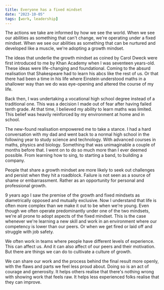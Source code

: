 ```yaml
---
title: Everyone has a fixed mindset
date: "2023-10-05"
tags: [work, leadership]
---
```


The actions we take are informed by how we see the world. 
When we see our abilities as something that can't change, we're operating under a fixed mindset. When we see our abilities as something that can be nurtured and developed like a muscle, we're adopting a growth mindset.

The ideas that underlie the growth mindset as coined by Carol Dweck were first introduced to me by Khan Academy when I was seventeen years-old. These ideas were life-changing and foundational. Coming to the absurd realisation that Shakespeare had to learn his abcs like the rest of us. Or that there had been a time in his life where Einstein understood maths in a shallower way than we do was eye-opening and altered the course of my life.

Back then, I was undertaking a vocational high school degree instead of a traditional one. This was a decision I made out of fear after having failed tenth grade. At that time, I believed my ability to learn maths was limited. This belief was heavily reinforced by my environment at home and in school.

The new-found realisation empowered me to take a stance. I had a hard conversation with my dad and went back to a normal high school in the following year to study science and technology. With advanced courses in maths, physics and biology. Something that was unimaginable a couple of months before that. I went on to do so much more than I ever deemed possible. From learning how to sing, to starting a band, to building a company.

People that share a growth mindset are more likely to seek out challenges and persist when they hit a roadblock. Failure is not seen as a source of shame or embarrassment. Rather as an opportunity for personal and professional growth.

9 years ago I saw the premise of the growth and fixed mindsets as diametrically opposed and mutually exclusive. Now I understand that life is often more complex than we make it out to be when we're young. Even though we often operate predominantly under one of the two mindsets, we're all prone to adopt aspects of the fixed mindset. This is the case whenever we're learning a new skill and work in an environment where our competency is lower than our peers. Or when we get fired or laid off and struggle with job safety.

We often work in teams where people have different levels of experience. This can affect us. And it can also affect of our peers and their motivation. But there are things we can do to cultivate a culture of growth.

We can share our work and the process behind the final result more openly, with the flaws and parts we feel less proud about. Doing so is an act of courage and generosity. It helps others realise that there's nothing wrong with showing work that feels raw. It helps less experienced folks realise that they can improve.
